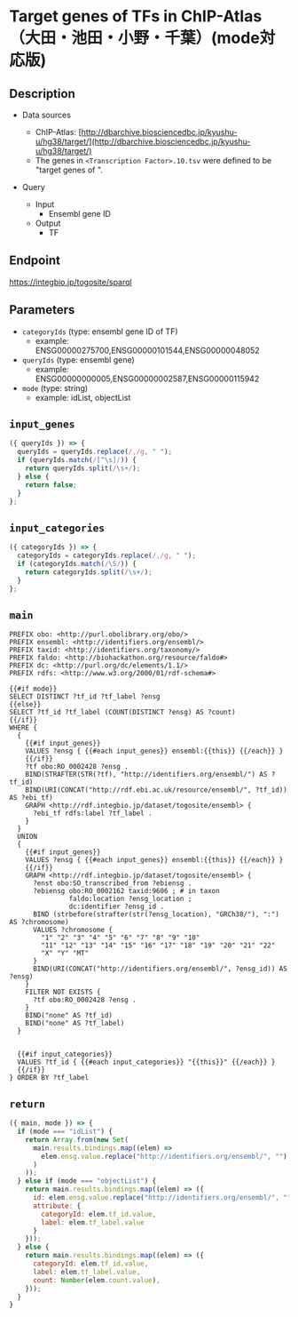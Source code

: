 # Target genes of TFs in ChIP-Atlas （大田・池田・小野・千葉）(mode対応版)

## Description

- Data sources
    - ChIP-Atlas: [http://dbarchive.biosciencedbc.jp/kyushu-u/hg38/target/](http://dbarchive.biosciencedbc.jp/kyushu-u/hg38/target/)
    - The genes in `<Transcription Factor>.10.tsv` were defined to be "target genes of <Transcription Factor>".

- Query
    - Input
        - Ensembl gene ID
    - Output
        - TF

## Endpoint

https://integbio.jp/togosite/sparql

## Parameters
* `categoryIds` (type: ensembl gene ID of TF)
  * example: ENSG00000275700,ENSG00000101544,ENSG00000048052
* `queryIds` (type: ensembl gene)
  * example: ENSG00000000005,ENSG00000002587,ENSG00000115942
* `mode` (type: string)
  * example: idList, objectList

## `input_genes`
```javascript
({ queryIds }) => {
  queryIds = queryIds.replace(/,/g, " ");
  if (queryIds.match(/[^\s]/)) {
    return queryIds.split(/\s+/);
  } else {
    return false;
  }
};
```

## `input_categories`
```javascript
({ categoryIds }) => {
  categoryIds = categoryIds.replace(/,/g, " ");
  if (categoryIds.match(/\S/)) {
    return categoryIds.split(/\s+/);
  }
};
```

## `main`

```sparql
PREFIX obo: <http://purl.obolibrary.org/obo/>
PREFIX ensembl: <http://identifiers.org/ensembl/>
PREFIX taxid: <http://identifiers.org/taxonomy/>
PREFIX faldo: <http://biohackathon.org/resource/faldo#>
PREFIX dc: <http://purl.org/dc/elements/1.1/>
PREFIX rdfs: <http://www.w3.org/2000/01/rdf-schema#>

{{#if mode}}
SELECT DISTINCT ?tf_id ?tf_label ?ensg
{{else}}
SELECT ?tf_id ?tf_label (COUNT(DISTINCT ?ensg) AS ?count)
{{/if}}
WHERE {
  {
    {{#if input_genes}}
    VALUES ?ensg { {{#each input_genes}} ensembl:{{this}} {{/each}} }
    {{/if}}
    ?tf obo:RO_0002428 ?ensg .
    BIND(STRAFTER(STR(?tf), "http://identifiers.org/ensembl/") AS ?tf_id)
    BIND(URI(CONCAT("http://rdf.ebi.ac.uk/resource/ensembl/", ?tf_id)) AS ?ebi_tf)
    GRAPH <http://rdf.integbio.jp/dataset/togosite/ensembl> {
      ?ebi_tf rdfs:label ?tf_label .
    }
  }
  UNION
  {
    {{#if input_genes}}
    VALUES ?ensg { {{#each input_genes}} ensembl:{{this}} {{/each}} }
    {{/if}}
    GRAPH <http://rdf.integbio.jp/dataset/togosite/ensembl> {
      ?enst obo:SO_transcribed_from ?ebiensg .
      ?ebiensg obo:RO_0002162 taxid:9606 ; # in taxon
               faldo:location ?ensg_location ;
               dc:identifier ?ensg_id .
      BIND (strbefore(strafter(str(?ensg_location), "GRCh38/"), ":") AS ?chromosome)
      VALUES ?chromosome {
        "1" "2" "3" "4" "5" "6" "7" "8" "9" "10"
        "11" "12" "13" "14" "15" "16" "17" "18" "19" "20" "21" "22"
        "X" "Y" "MT"
      }
      BIND(URI(CONCAT("http://identifiers.org/ensembl/", ?ensg_id)) AS ?ensg)
    }
    FILTER NOT EXISTS {
      ?tf obo:RO_0002428 ?ensg .
    }
    BIND("none" AS ?tf_id)
    BIND("none" AS ?tf_label)
  }


  {{#if input_categories}}
  VALUES ?tf_id { {{#each input_categories}} "{{this}}" {{/each}} }
  {{/if}}
} ORDER BY ?tf_label
```

## `return`

```javascript
({ main, mode }) => {
  if (mode === "idList") {
    return Array.from(new Set(
      main.results.bindings.map((elem) =>
        elem.ensg.value.replace("http://identifiers.org/ensembl/", "")
      )
    ));
  } else if (mode === "objectList") {
    return main.results.bindings.map((elem) => ({
      id: elem.ensg.value.replace("http://identifiers.org/ensembl/", ""),
      attribute: {
        categoryId: elem.tf_id.value,
        label: elem.tf_label.value
      }
    }));
  } else {
    return main.results.bindings.map((elem) => ({
      categoryId: elem.tf_id.value,
      label: elem.tf_label.value,
      count: Number(elem.count.value),
    }));
  }
}
```